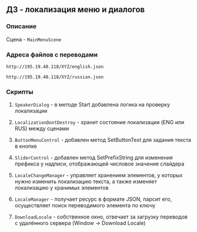 ## ДЗ - локализация меню и диалогов

### Описание

Сцена - `MainMenuScene`

### Адреса файлов с переводами

```
http://195.19.40.118/XYZ/english.json
```

```
http://195.19.40.118/XYZ/russian.json
```

### Скрипты

1) `SpeakerDialog` - в методе Start добавлена логика на проверку локализации

2) `LocalizationDontDestroy` - хранит состояние локализации (ENG или RUS) между сценами

3) `ButtonMenuControl` - добавлен метод SetButtonText для задания текста в кнопке

4) `SliderControl` - добавлен метод SetPrefixString для изменения префикса у надписи, отображающей числовое значение слайдера

5) `LocaleChangeManager` - управляет хранением элементов, у которых нужно изменить локализацию текста, а также изменяет локализацию у хранимых элементов

6) `LocaleManager` - получает ресурс в формате JSON, парсит его, осуществляет поиск переводимого элемента по ключу

7) `DownloadLocale` - собственное окно, отвечает за загрузку переводов с удалённого сервера (Window -> Download Locale)

